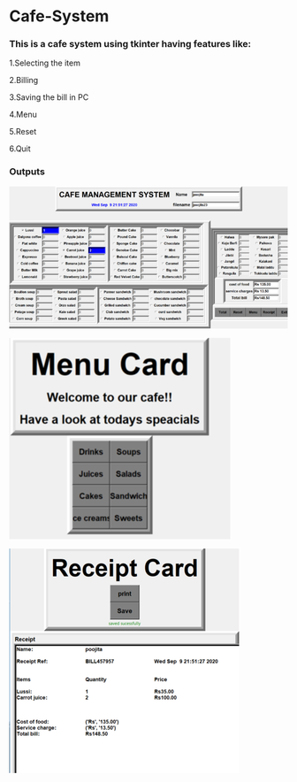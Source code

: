 # Cafe-System

### This is a cafe system using tkinter having features like:
  1.Selecting the item
  
  2.Billing
  
  3.Saving the bill in PC
  
  4.Menu
  
  5.Reset
  
  6.Quit
  
 ### Outputs
 
![](outputs/image1.png)


![](outputs/image2.png)


![](outputs/image3.png)
